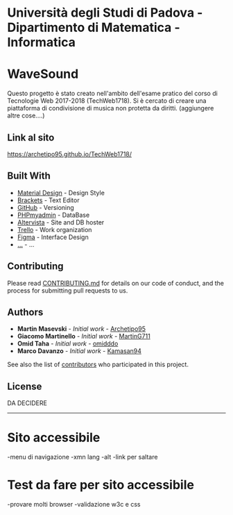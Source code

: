 # Università degli Studi di Padova - Dipartimento di Matematica - Informatica


# WaveSound 

Questo progetto è stato creato nell'ambito dell'esame pratico del corso di Tecnologie Web 2017-2018 (TechWeb1718). Si è cercato di creare una piattaforma di condivisione di musica non protetta da diritti. (aggiungere altre cose....)

## Link al sito

https://archetipo95.github.io/TechWeb1718/

## Built With

* [Material Design](https://material.io/guidelines/) - Design Style
* [Brackets](http://brackets.io/) - Text Editor
* [GitHub](https://github.com) - Versioning
* [PHPmyadmin]() - DataBase
* [Altervista]() - Site and DB hoster
* [Trello]() - Work organization
* [Figma]() - Interface Design
* [...]() - ...

## Contributing

Please read [CONTRIBUTING.md](https://gist.github.com/PurpleBooth/b24679402957c63ec426) for details on our code of conduct, and the process for submitting pull requests to us.

## Authors

* **Martin Masevski** - *Initial work* - [Archetipo95](https://github.com/Archetipo95)
* **Giacomo Martinello** - *Initial work* - [MartinG711](https://github.com/MartinG711)
* **Omid Taha** - *Initial work* - [omidddo](https://github.com/omidddo)
* **Marco Davanzo** - *Initial work* - [Kamasan94](https://github.com/Kamasan94)

See also the list of [contributors](https://github.com/Archetipo95/TechWeb1718/graphs/contributors) who participated in this project.

## License

DA DECIDERE


-------------------------------------
# Sito accessibile
-menu di navigazione
-xmn lang
-alt
-link per saltare

# Test da fare per sito accessibile
-provare molti browser
-validazione w3c e css

